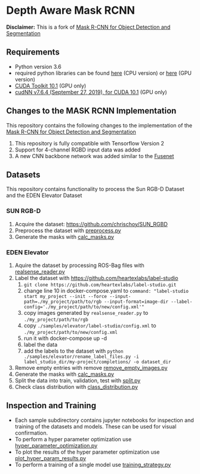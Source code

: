 # Depth Aware Mask RCNN

**Disclaimer:** This is a fork of
 [Mask R-CNN for Object Detection and Segmentation](https://github.com/matterport/Mask_RCNN)


## Requirements

* Python version 3.6
* required python libraries can be found [here](requirements.txt)
(CPU version) or [here](requirements_gpu.txt) (GPU version)
* [CUDA Toolkit 10.1](https://developer.nvidia.com/cuda-10.1-download-archive-base) (GPU only) 
* [cudNN v7.6.4 (September 27, 2019), for CUDA 10.1](https://developer.nvidia.com/rdp/cudnn-archive) (GPU only) 


## Changes to the MASK RCNN Implementation
This repository contains the following changes to the implementation
 of the  [Mask R-CNN for Object Detection and Segmentation](https://github.com/matterport/Mask_RCNN)
1. This repository is fully compatible with Tensorflow Version 2
1. Support for 4-channel RGBD input data was added
1. A new CNN backbone network was added similar to the [Fusenet](https://www.researchgate.net/publication/308311897_FuseNet_Incorporating_Depth_into_Semantic_Segmentation_via_Fusion-Based_CNN_Architecture)

## Datasets

This repository contains functionality to process the Sun RGB-D Dataset and the EDEN Elevator Dataset

### SUN RGB-D
1. Acquire the dataset: https://github.com/chrischoy/SUN_RGBD
1. Preprocess the dataset with [preprocess.py](samples/sun/preprocess/preprocess.py)
1. Generate the masks with [calc_masks.py](samples/sun/preprocess/calc_masks.py)


### EDEN Elevator
1. Aquire the dataset by processing ROS-Bag files with [realsense_reader.py](samples/elevator/data_generation/realsense_reader.py)
1. Label the dataset with https://github.com/heartexlabs/label-studio 
    1. `git clone https://github.com/heartexlabs/label-studio.git`
    1. change line 10 in docker-compose.yaml to `command: "label-studio start my_project --init --force --input-path=./my_project/path/to/rgb --input-format=image-dir --label-config='./my_project/path/to/new/config.xml'"`
    1. copy images generated by `realsense_reader.py` to `./my_project/path/to/rgb`
    1. copy `./samples/elevator/label-studio/config.xml` to `./my_project/path/to/new/config.xml`
    1. run it with docker-compose up -d
    1. label the data
    1. add the labels to the dataset with `python ./samples/elevator/rename_label_files.py -i label_studio_dir/my-project/completions/ -o dataset_dir`
1. Remove empty entries with remove [remove_empty_images.py](samples/elevator/data_generation/remove_empty_images.py)
1. Generate the masks with [calc_masks.py](samples/elevator/data_generation/calc_masks.py)
1. Split the data into train, validation, test with [split.py](samples/elevator/data_generation/split.py)
1. Check class distribution with  [class_distribution.py](samples/elevator/data_generation/class_distribution.py)


## Inspection and Training
* Each sample subdirectory contains jupyter notebooks for inspection and training 
of the datasets and models. These can be used for visual confirmation.
* To perform a hyper parameter optimization use [hyper_parameter_optimization.py](samples/hyper_parameter_optimization.py)
* To plot the results of the hyper parameter optimization use  [plot_hyper_param_results.py](samples/plot_hyper_param_results.py)
* To perform a training of a single model use [training_strategy.py](samples/training_strategy.py)

